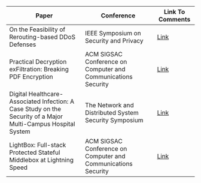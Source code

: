 | Paper                                                                                                         	| Conference                                                    	| Link To Comments                                                           	|
|---------------------------------------------------------------------------------------------------------------	|---------------------------------------------------------------	|----------------------------------------------------------------------------	|
| On the Feasibility of Rerouting-based DDoS Defenses                                                           	| IEEE Symposium on Security and Privacy                        	| [Link](https://gist.github.com/RafaelAPB/7fc408f93253d27d8fd15c236cfe8a1c) 	|
| Practical Decryption exFiltration: Breaking PDF Encryption                                                    	| ACM SIGSAC Conference on Computer and Communications Security 	| [Link](https://gist.github.com/RafaelAPB/d03d7c492620672eecdd89b0d605d5a2) 	|
| Digital Healthcare-Associated Infection: A Case Study on the Security of a Major Multi-Campus Hospital System 	| The Network and Distributed System Security Symposium         	| [Link](https://gist.github.com/RafaelAPB/9c60c94376795b3684a7ac11c2c043ee) 	|
| LightBox: Full-stack Protected Stateful Middlebox at Lightning Speed                                          	| ACM SIGSAC Conference on Computer and Communications Security 	| [Link](https://gist.github.com/RafaelAPB/354f6ad3b4d22129f9177b6cc16dbae9) 	|
